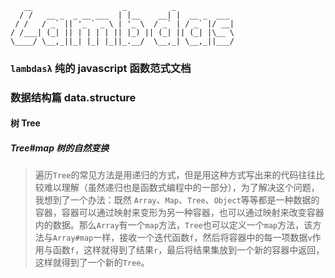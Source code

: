 ```
   __                    _          _             
  / /   __ _  _ __ ___  | |__    __| |  __ _  ___ 
 / /   / _` || '_ ` _ \ | '_ \  / _` | / _` |/ __|
/ /___| (_| || | | | | || |_) || (_| || (_| |\__ \
\____/ \__,_||_| |_| |_||_.__/  \__,_| \__,_||___/
```


### `lambdasλ` 纯的 javascript 函数范式文档
### 数据结构篇 data.structure
#### 树 Tree
##### Tree#map 树的自然变换
> 遍历`Tree`的常见方法是用递归的方式，但是用这种方式写出来的代码往往比较难以理解（虽然递归也是函数式编程中的一部分），为了解决这个问题，我想到了一个办法：既然 `Array`、`Map`、`Tree`、`Object`等等都是一种数据的容器，容器可以通过映射来变形为另一种容器，也可以通过映射来改变容器内的数据。那么`Array`有一个`map`方法，`Tree`也可以定义一个`map`方法，该方法与`Array#map`一样，接收一个迭代函数`f`，然后将容器中的每一项数据`v`作用与函数`f`，这样就得到了结果`r`，最后将结果集放到一个新的容器中返回，这样就得到了一个新的`Tree`。
